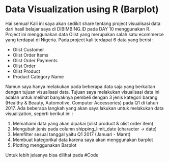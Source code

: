 # Data Visualization using R (Barplot)

Hai semua!
Kali ini saya akan sedikit share tentang project visualisasi data dari hasil belajar saya di DIBIMBING.ID pada DAY 10 menggunakan R.
Project ini menggunakan data Olist yang merupakan salah satu ecommerce yang terdapat di Nigeria. Pada project kali terdapat 6 data yang berisi :
- Olist Customer
- Olist Order Items
- Olist Order Payments
- Olist Order
- Olist Product
- Product Category Name

Namun saya hanya melakukan pada beberapa data saja yang berkaitan dengan tujuan visualisasi data.
Tujuan saya melakukan visualisasi data ini adalah untuk melihat banyaknya pembeli dengan 3 jenis kategori barang (Healthy & Beauty, Automotive, Computer Accessories) pada Q1 di tahun 2017.
Ada beberapa langkah yang akan saya lakukan untuk melakukan data visualization, seperti berikut ini :
1. Memahami data yang akan dipakai (olist product & olist order item)
2. Mengubah jenis pada column shipping_limit_date (character -> date)
3. Memfilter sesuai tanggal yaitu Q1 2017 (Januari - Maret)
4. Membuat kategorikal data karena saya akan menggunakan barplot
5. Plotting menggunakan Barplot

Untuk lebih jelasnya bisa dilihat pada #Code
